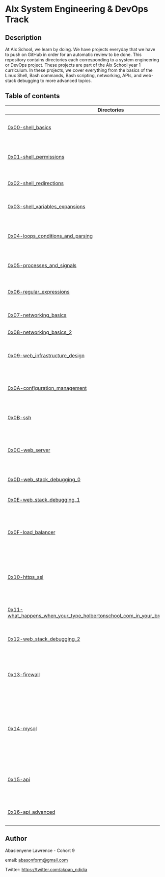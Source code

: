 # Alx System Engineering & DevOps Track

## Description
At Alx School, we learn by doing. We have projects everyday that we have to push on GitHub in order for an automatic review to be done.
This repository contains directories each corresponding to a system engineering or DevOps project.
These projects are part of the Alx School year 1 curriculum.
In these projects, we cover everything from the basics of the Linux Shell, Bash commands, Bash scripting, networking, APIs, and web-stack debugging to more advanced topics.

## Table of contents
Directories | Description
----------- | -----------
[0x00-shell_basics](./0x00-shell_basics) | Introduction to the basics of the Linux Shell
[0x01-shell_permissions](./0x01-shell_permissions) | Introduction to Shell permissions and the file system
[0x02-shell_redirections](./0x02-shell_redirections) | Introduction to Shell redirections
[0x03-shell_variables_expansions](./0x03-shell_variables_expansion) | Introduction to Shell variable expansions
[0x04-loops_conditions_and_parsing](./0x04-loops_conditions_and_parsing) | Introduction to Bash scripting with loops and conditions
[0x05-processes_and_signals](./0x05-processes_and_signals) | Introduction to processes and signals in the Shell
[0x06-regular_expressions](./0x06-regular_expressions) | Introduction to regular expressions in Ruby
[0x07-networking_basics](./0x07-networking_basics) | Introduction to networking
[0x08-networking_basics_2](./0x08-networking_basics_2) | Advanced networking
[0x09-web_infrastructure_design](./0x09-web_infrastructure_design) | Diagrams illustrating a Web Infrastructure (LAMP)
[0x0A-configuration_management](./0x0A-configuration_management) | Introduction to configuration management with Puppet
[0x0B-ssh](./0x0B-ssh) | Managing our own servers, and sshing into it
[0x0C-web_server](./0x0C-web_server) | Introduction to web servers and installing Nginx on our servers
[0x0D-web_stack_debugging_0](./0x0D-web_stack_debugging_0) | Introduction to web stack debugging
[0x0E-web_stack_debugging_1](./0x0E-web_stack_debugging_1) | Advanced web stack debugging
[0x0F-load_balancer](./0x0F-load_balancer) | Introduction to load-balancing and installing HAProxy on our own servers
[0x10-https_ssl](./0x10-https_ssl) | Introduction to HTTPS, SSL and getting our own SSL certificate for our servers
[0x11-what_happens_when_your_type_holbertonschool_com_in_your_browser_and_press_enter](./0x11-what_happens_when_your_type_holbertonschool_com_in_your_browser_and_press_enter) | Blog post explaining a web infrastructure
[0x12-web_stack_debugging_2](./0x12-web_stack_debugging_2) | More advanced web stack debugging
[0x13-firewall](./0x13-firewall) | Introduction to firewalls and setting up of a firewall on our own servers
[0x14-mysql](./0x14-mysql) | Introduction to Database clusters and setting up a Primary-Replica MySQL cluster on our own servers
[0x15-api](./0x15-api) | Querying an API and exporting data to JSON or CSV format
[0x16-api_advanced](./0x16-api_advanced) | Advanced API queries, recursive requests

## Author

Abasienyene Lawrence - Cohort 9

email: abasonform@gmail.com

Twitter: https://twitter.com/akpan_ndidia
